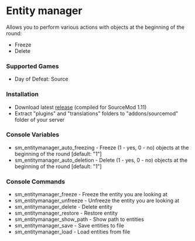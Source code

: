 # Entity manager

Allows you to perform various actions with objects at the beginning of the round:

* Freeze
* Delete

### Supported Games

* Day of Defeat: Source

### Installation

* Download latest [release](https://github.com/dronelektron/entity-manager/releases) (compiled for SourceMod 1.11)
* Extract "plugins" and "translations" folders to "addons/sourcemod" folder of your server

### Console Variables

* sm_entitymanager_auto_freezing - Freeze (1 - yes, 0 - no) objects at the beginning of the round [default: "1"]
* sm_entitymanager_auto_deletion - Delete (1 - yes, 0 - no) objects at the beginning of the round [default: "1"]

### Console Commands

* sm_entitymanager_freeze - Freeze the entity you are looking at
* sm_entitymanager_unfreeze - Unfreeze the entity you are looking at
* sm_entitymanager_delete - Delete entity
* sm_entitymanager_restore - Restore entity
* sm_entitymanager_show_path - Show path to entities
* sm_entitymanager_save - Save entities to file
* sm_entitymanager_load - Load entities from file

